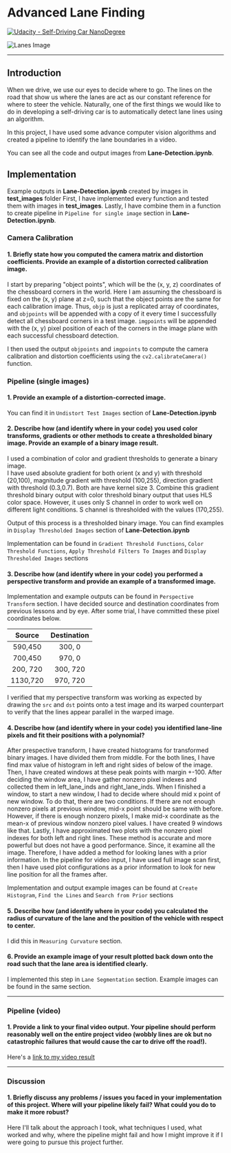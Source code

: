 # **Advanced Lane Finding** 
[![Udacity - Self-Driving Car NanoDegree](https://s3.amazonaws.com/udacity-sdc/github/shield-carnd.svg)](http://www.udacity.com/drive)


![Lanes Image](./images/project_output.gif)

---
## Introduction
When we drive, we use our eyes to decide where to go.  The lines on the road that show us where the lanes are act as our constant reference for where to steer the vehicle.  Naturally, one of the first things we would like to do in developing a self-driving car is to automatically detect lane lines using an algorithm.

In this project, I have used some advance computer vision algorithms and created a pipeline to identify the lane boundaries in a video.

You can see all the code and output images from **Lane-Detection.ipynb**.

## Implementation

Example outputs in **Lane-Detection.ipynb** created by images in **test_images** folder
First, I have implemented every function and tested them with images in **test_images**. 
Lastly, I have combine them in a function to create pipeline in `Pipeline for single image` section in **Lane-Detection.ipynb**.
### Camera Calibration

#### 1. Briefly state how you computed the camera matrix and distortion coefficients. Provide an example of a distortion corrected calibration image. 

I start by preparing "object points", which will be the (x, y, z) coordinates of the chessboard corners in the world. Here I am assuming the chessboard is fixed on the (x, y) plane at z=0, such that the object points are the same for each calibration image.  Thus, `objp` is just a replicated array of coordinates, and `objpoints` will be appended with a copy of it every time I successfully detect all chessboard corners in a test image.  `imgpoints` will be appended with the (x, y) pixel position of each of the corners in the image plane with each successful chessboard detection.  

I then used the output `objpoints` and `imgpoints` to compute the camera calibration and distortion coefficients using the `cv2.calibrateCamera()` function.  

### Pipeline (single images)

#### 1. Provide an example of a distortion-corrected image.

You can find it in `Undistort Test Images` section of **Lane-Detection.ipynb**

#### 2. Describe how (and identify where in your code) you used color transforms, gradients or other methods to create a thresholded binary image.  Provide an example of a binary image result.

I used a combination of color and gradient thresholds to generate a binary image.  
I have used absolute gradient for both orient (x and y) with threshold (20,100), magnitude gradient with threshold (100,255), direction gradient with threshold (0.3,0.7). Both are have kernel size 3. 
Combine this gradient threshold binary output with color threshold binary output that uses HLS color space. However, it uses only S channel
in order to work well on different light conditions. S channel is thresholded with the values (170,255).

Output of this process is a thresholded binary image. You can find examples in `Display Thresholded Images` section of **Lane-Detection.ipynb**

Implementation can be found in `Gradient Threshold Functions`, `Color Threshold Functions`, `Apply Threshold Filters To Images` and `Display Thresholded Images` sections

#### 3. Describe how (and identify where in your code) you performed a perspective transform and provide an example of a transformed image.

Implementation and example outputs can be found in `Perspective Transform` section.
I have decided source and destination coordinates from previous lessons and by eye. After some trial, I have committed these pixel coordinates below.

| Source        | Destination   | 
|:-------------:|:-------------:| 
| 590,450      | 300, 0        | 
| 700,450      | 970, 0      |
| 200, 720     | 300, 720      |
| 1130,720      | 970, 720        |

I verified that my perspective transform was working as expected by drawing the `src` and `dst` points onto a test image and its warped counterpart to verify that the lines appear parallel in the warped image.

#### 4. Describe how (and identify where in your code) you identified lane-line pixels and fit their positions with a polynomial?
After prespective transform, I have created histograms for transformed binary images. I have divided them from middle. 
For the both lines, I have find max value of histogram in left and right sides of below of the image. 
Then, I have created windows at these peak points with margin +-100. After deciding the window area, I have gather nonzero pixel indexes and collected them in left_lane_inds and right_lane_inds.
When I finished a window, to start a new window, I had to decide where should mid x point of new window. To do that, there are two conditions. If there are not enough nonzero pixels at previous window, mid-x point should be same with before.
However, if there is enough nonzero pixels, I make mid-x coordinate as the mean-x of previous window nonzero pixel values. 
I have created 9 windows like that. Lastly, I have approximated two plots with the nonzero pixel indexes for both left and right lines.
These method is accurate and more powerful but does not have a good performance. Since, it examine all the image. 
Therefore, I have added a method for looking lanes with a prior information. In the pipeline for video input, I have used full image scan first, then I have used 
plot configurations as a prior information to look for new line position for all the frames after.
   
Implementation and output example images can be found at `Create Histogram`, `Find the Lines` and `Search from Prior` sections
  

#### 5. Describe how (and identify where in your code) you calculated the radius of curvature of the lane and the position of the vehicle with respect to center.

I did this in `Measuring Curvature` section.

#### 6. Provide an example image of your result plotted back down onto the road such that the lane area is identified clearly.

I implemented this step in `Lane Segmentation` section. Example images can be found in the same section.

---
### Pipeline (video)

#### 1. Provide a link to your final video output.  Your pipeline should perform reasonably well on the entire project video (wobbly lines are ok but no catastrophic failures that would cause the car to drive off the road!).

Here's a [link to my video result](test_video_output.mp4)

---

### Discussion

#### 1. Briefly discuss any problems / issues you faced in your implementation of this project.  Where will your pipeline likely fail?  What could you do to make it more robust?

Here I'll talk about the approach I took, what techniques I used, what worked and why, where the pipeline might fail and how I might improve it if I were going to pursue this project further.  

